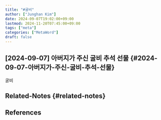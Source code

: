 ```yaml
---
title: "#굴비"
author: ["Junghan Kim"]
date: 2024-09-07T19:02:00+09:00
lastmod: 2024-11-20T07:45:00+09:00
tags: ["meta"]
categories: ["MetaWord"]
draft: false
---
```


## [2024-09-07] 아버지가 주신 굴비 추석 선물 {#2024-09-07-아버지가-주신-굴비-추석-선물}

굴비


## Related-Notes {#related-notes}

## References

<style>.csl-entry{text-indent: -1.5em; margin-left: 1.5em;}</style><div class="csl-bib-body">
</div>
